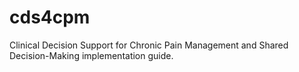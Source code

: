 # cds4cpm
Clinical Decision Support for Chronic Pain Management and Shared Decision-Making implementation guide.

